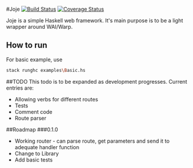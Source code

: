 #Joje [![Build Status](https://travis-ci.org/Monk-NT/Joje.svg?branch=master)](https://travis-ci.org/Monk-NT/Joje) [![Coverage Status](https://coveralls.io/repos/github/Monk-NT/Joje/badge.svg?branch=master)](https://coveralls.io/github/Monk-NT/Joje?branch=master)

Joje is a simple Haskell web framework. It's main purpose is to be a light wrapper
around WAI/Warp.

## How to run

For basic example, use
```bash
stack runghc examples\Basic.hs
```

##TODO
This todo is to be expanded as development progresses. Current entries are:

  * Allowing verbs for different routes
  * Tests
  * Comment code
  * Route parser


##Roadmap
###0.1.0
  * Working router - can parse route, get parameters and send
  it to adequate handler function
  * Change to Library
  * Add basic tests
